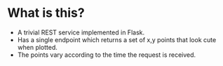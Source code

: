 # What is this?

- A trivial REST service implemented in Flask.
- Has a single endpoint which returns a set of x,y points that look cute when
  plotted.
- The points vary according to the time the request is received.
